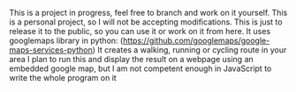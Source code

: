 This is a project in progress, feel free to branch and work on it yourself.
This is a personal project, so I will not be accepting modifications.
This is just to release it to the public, so you can use it or work on it from here.
It uses googlemaps library in python: (https://github.com/googlemaps/google-maps-services-python)
It creates a walking, running or cycling route in your area
I plan to run this and display the result on a webpage using an embedded google map, but I am not competent enough in JavaScript to write the whole program on it
